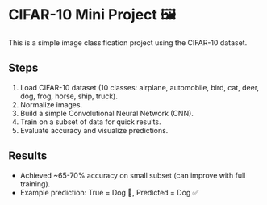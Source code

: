 # CIFAR-10 Mini Project 🖼️

This is a simple image classification project using the CIFAR-10 dataset.

## Steps
1. Load CIFAR-10 dataset (10 classes: airplane, automobile, bird, cat, deer, dog, frog, horse, ship, truck).
2. Normalize images.
3. Build a simple Convolutional Neural Network (CNN).
4. Train on a subset of data for quick results.
5. Evaluate accuracy and visualize predictions.

## Results
- Achieved ~65-70% accuracy on small subset (can improve with full training).
- Example prediction: True = Dog 🐶, Predicted = Dog ✅
